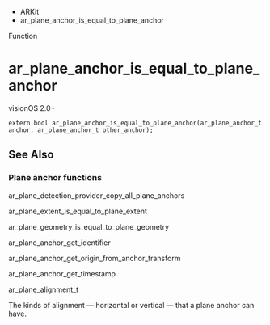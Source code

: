 

- ARKit
-  ar_plane_anchor_is_equal_to_plane_anchor 

Function

# ar_plane_anchor_is_equal_to_plane_anchor

visionOS 2.0+

``` source
extern bool ar_plane_anchor_is_equal_to_plane_anchor(ar_plane_anchor_t anchor, ar_plane_anchor_t other_anchor);
```

## See Also

### Plane anchor functions

ar_plane_detection_provider_copy_all_plane_anchors

ar_plane_extent_is_equal_to_plane_extent

ar_plane_geometry_is_equal_to_plane_geometry

ar_plane_anchor_get_identifier

ar_plane_anchor_get_origin_from_anchor_transform

ar_plane_anchor_get_timestamp

ar_plane_alignment_t

The kinds of alignment — horizontal or vertical — that a plane anchor can have.

